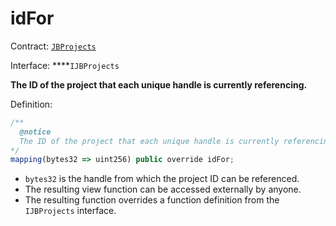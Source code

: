 # idFor

Contract: [`JBProjects`](../)

Interface: ****`IJBProjects`

**The ID of the project that each unique handle is currently referencing.**

Definition:

```javascript
/** 
  @notice 
  The ID of the project that each unique handle is currently referencing.
*/
mapping(bytes32 => uint256) public override idFor;
```

* `bytes32` is the handle from which the project ID can be referenced.
* The resulting view function can be accessed externally by anyone. 
* The resulting function overrides a function definition from the `IJBProjects` interface.

